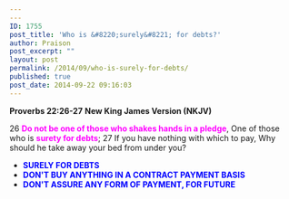```yaml
---
---
ID: 1755
post_title: 'Who is &#8220;surely&#8221; for debts?'
author: Praison
post_excerpt: ""
layout: post
permalink: /2014/09/who-is-surely-for-debts/
published: true
post_date: 2014-09-22 09:16:03
---
```

<strong>Proverbs 22:26-27</strong>
<strong>New King James Version (NKJV)</strong>

26 <span style="color: #ff00ff;"><strong>Do not be one of those who shakes hands in a pledge</strong></span>,
One of those who is <span style="color: #ff00ff;"><strong>surety for debts</strong></span>;
27 If you have nothing with which to pay,
Why should he take away your bed from under you?
<ul>
	<li><span style="color: #0000ff;"><strong>SURELY FOR DEBTS</strong></span></li>
	<li><span style="color: #0000ff;"><strong>DON'T BUY ANYTHING IN A CONTRACT PAYMENT BASIS</strong></span></li>
	<li><strong><span style="color: #0000ff;">DON'T ASSURE ANY FORM OF PAYMENT, FOR FUTURE</span></strong></li>
</ul>